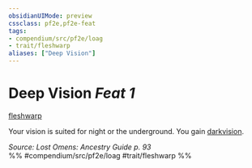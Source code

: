 ```yaml
---
obsidianUIMode: preview
cssclass: pf2e,pf2e-feat
tags:
- compendium/src/pf2e/loag
- trait/fleshwarp
aliases: ["Deep Vision"]
---
```

# Deep Vision  *Feat 1*  
[fleshwarp](../../Rules/traits/fleshwarp-loag.md)  


Your vision is suited for night or the underground. You gain [darkvision](../../Rules/abilities/darkvision.md).

*Source: Lost Omens: Ancestry Guide p. 93*  
%% #compendium/src/pf2e/loag #trait/fleshwarp %%